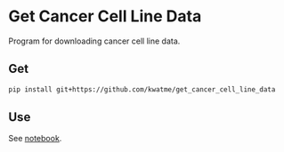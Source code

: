# Get Cancer Cell Line Data

Program for downloading cancer cell line data.

## Get

```sh
pip install git+https://github.com/kwatme/get_cancer_cell_line_data
```

## Use

See [notebook](notebook).
